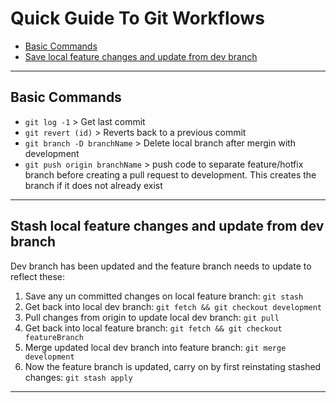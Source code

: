 # Quick Guide To Git Workflows

- [Basic Commands](#Basic-Commands)
- [Save local feature changes and update from dev branch](#Save-local-feature-changes-and-update-from-dev-branch)

---

## Basic Commands

- `git log -1` > Get last commit
- `git revert (id)` > Reverts back to a previous commit
- `git branch -D branchName` > Delete local branch after mergin with development
- `git push origin branchName` > push code to separate feature/hotfix branch before creating a pull request to development. This creates the branch if it does not already exist

---

## Stash local feature changes and update from dev branch

Dev branch has been updated and the feature branch needs to update to reflect these:

1. Save any un committed changes on local feature branch: `git stash`
2. Get back into local dev branch: `git fetch && git checkout development`
3. Pull changes from origin to update local dev branch: `git pull`
4. Get back into local feature branch: `git fetch && git checkout featureBranch`
5. Merge updated local dev branch into feature branch: `git merge development`
6. Now the feature branch is updated, carry on by first reinstating stashed changes: `git stash apply`

---
